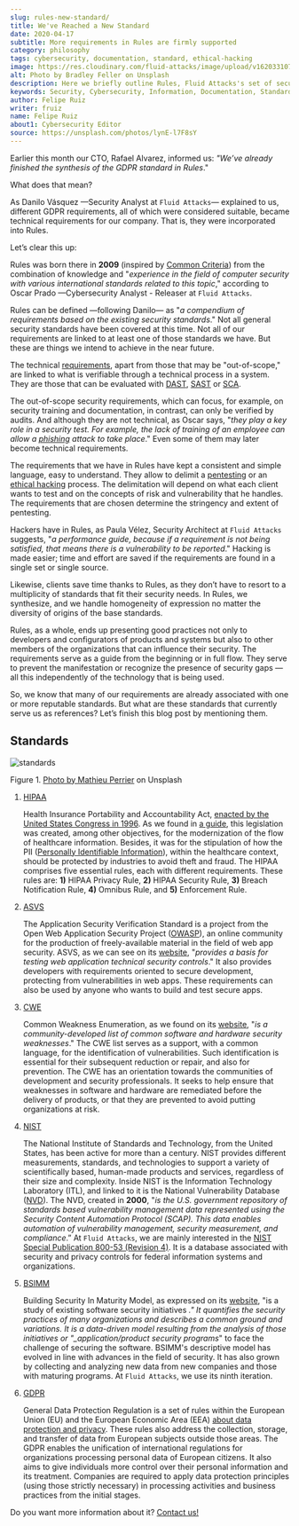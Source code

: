 ```yaml
---
slug: rules-new-standard/
title: We've Reached a New Standard
date: 2020-04-17
subtitle: More requirements in Rules are firmly supported
category: philosophy
tags: cybersecurity, documentation, standard, ethical-hacking
image: https://res.cloudinary.com/fluid-attacks/image/upload/v1620331070/blog/rules-new-standard/cover_ch6n0s.webp
alt: Photo by Bradley Feller on Unsplash
description: Here we briefly outline Rules, Fluid Attacks's set of security requirements, along with the world-renowned standards that have served as a reference for us.
keywords: Security, Cybersecurity, Information, Documentation, Standard, Rules, Ethical Hacking, Pentesting
author: Felipe Ruiz
writer: fruiz
name: Felipe Ruiz
about1: Cybersecurity Editor
source: https://unsplash.com/photos/lynE-l7F8sY
---
```


Earlier this month our CTO, Rafael Alvarez, informed us: *"We’ve
already finished the synthesis of the GDPR standard in Rules*."

What does that mean?

As Danilo Vásquez —Security Analyst at `Fluid Attacks`— explained to us,
different GDPR requirements, all of which were considered suitable,
became technical requirements for our company. That is, they were
incorporated into Rules.

Let’s clear this up:

Rules was born there in **2009** (inspired by [Common
Criteria](https://www.commoncriteriaportal.org/)) from the combination
of knowledge and "*experience in the field of computer security with
various international standards related to this topic*," according to
Oscar Prado —Cybersecurity Analyst - Releaser at `Fluid Attacks`.

Rules can be defined —following Danilo— as "*a compendium of
requirements based on the existing security standards*." Not all general
security standards have been covered at this time. Not all of our
requirements are linked to at least one of those standards we have. But
these are things we intend to achieve in the near future.

The technical [requirements](https://docs.fluidattacks.com/criteria/requirements/),
apart from those that may be "out-of-scope,"
are linked to what is verifiable through a technical process in a system.
They are those that can be evaluated with [DAST](../../categories/dast/),
[SAST](../../categories/sast/) or [SCA](../../categories/sca/).

The out-of-scope security requirements, which can focus, for example, on
security training and documentation, in contrast, can only be verified
by audits. And although they are not technical, as Oscar says, "*they
play a key role in a security test. For example, the lack of training of
an employee can allow a [phishing](../phishing/) attack to take place*."
Even some of them may later become technical requirements.

The requirements that we have in Rules
have kept a consistent and simple language,
easy to understand.
They allow to delimit a [pentesting](../../solutions/penetration-testing/)
or an [ethical hacking](../../solutions/ethical-hacking/) process.
The delimitation will depend on what each client wants to test
and on the concepts of risk and vulnerability that he handles.
The requirements that are chosen determine the stringency
and extent of pentesting.

Hackers have in Rules, as Paula Vélez, Security Architect at `Fluid
Attacks` suggests, "*a performance guide, because if a requirement is
not being satisfied, that means there is a vulnerability to be
reported*." Hacking is made easier; time and effort are saved if the
requirements are found in a single set or single source.

Likewise, clients save time thanks to Rules, as they don’t have to
resort to a multiplicity of standards that fit their security needs. In
Rules, we synthesize, and we handle homogeneity of expression no
matter the diversity of origins of the base standards.

Rules, as a whole, ends up presenting good practices not only to
developers and configurators of products and systems but also to other
members of the organizations that can influence their security. The
requirements serve as a guide from the beginning or in full flow. They
serve to prevent the manifestation or recognize the presence of security
gaps —all this independently of the technology that is being used.

So, we know that many of our requirements are already associated with
one or more reputable standards. But what are these standards that
currently serve us as references? Let’s finish this blog post by
mentioning them.

## Standards

<div class="imgblock">

![standards](https://res.cloudinary.com/fluid-attacks/image/upload/v1620331068/blog/rules-new-standard/standards_efg4ea.webp)

<div class="title">

Figure 1. [Photo by Mathieu Perrier](https://unsplash.com/photos/1wDyL2_NmE4)
on Unsplash

</div>

</div>

1. [HIPAA](https://www.hhs.gov/hipaa/index.html)

    Health Insurance Portability and Accountability Act, [enacted by the
    United States Congress
    in 1996](https://en.wikipedia.org/wiki/Health_Insurance_Portability_and_Accountability_Act).
    As we found in [a
    guide](https://www.hipaaguide.net/hipaa-for-dummies/), this
    legislation was created, among other objectives, for the
    modernization of the flow of healthcare information. Besides, it was
    for the stipulation of how the PII ([Personally Identifiable
    Information](../pii-leakage-whitehat/)), within the healthcare
    context, should be protected by industries to avoid theft and fraud.
    The HIPAA comprises five essential rules, each with different
    requirements. These rules are: **1)** HIPAA Privacy Rule, **2)**
    HIPAA Security Rule, **3)** Breach Notification Rule, **4)**
    Omnibus Rule, and **5)** Enforcement Rule.

2. [ASVS](https://owasp.org/www-project-application-security-verification-standard/)

    The Application Security Verification Standard is a project from the
    Open Web Application Security Project
    ([OWASP](https://en.wikipedia.org/wiki/OWASP)), an online
    community for the production of freely-available material in the
    field of web app security. ASVS, as we can see on its
    [website](https://owasp.org/www-project-application-security-verification-standard/),
    "*provides a basis for testing web application technical security
    controls*." It also provides developers with requirements oriented
    to secure development, protecting from vulnerabilities in web apps.
    These requirements can also be used by anyone who wants to build and
    test secure apps.

3. [CWE](https://cwe.mitre.org/)

    Common Weakness Enumeration, as we found on its
    [website](https://cwe.mitre.org/), "*is a community-developed list
    of common software and hardware security weaknesses*." The CWE
    list serves as a support, with a common language, for the
    identification of vulnerabilities. Such identification is essential
    for their subsequent reduction or repair, and also for prevention.
    The CWE has an orientation towards the communities of development
    and security professionals. It seeks to help ensure that weaknesses
    in software and hardware are remediated before the delivery of
    products, or that they are prevented to avoid putting organizations
    at risk.

4. [NIST](https://www.nist.gov/about-nist)

    The National Institute of Standards and Technology, from the United
    States, has been active for more than a century. NIST provides
    different measurements, standards, and technologies to support a
    variety of scientifically based, human-made products and services,
    regardless of their size and complexity. Inside NIST is the
    Information Technology Laboratory (ITL), and linked to it is the
    National Vulnerability Database
    ([NVD](https://nvd.nist.gov/general)). The NVD, created in
    **2000**, "*is the U.S. government repository of standards based
    vulnerability management data represented using the Security Content
    Automation Protocol (SCAP). This data enables automation of
    vulnerability management, security measurement, and compliance*.” At
    `Fluid Attacks`, we are mainly interested in the [NIST Special
    Publication 800-53 (Revision 4)](https://nvd.nist.gov/800-53/Rev4).
    It is a database associated with security and privacy controls for
    federal information systems and organizations.

5. [BSIMM](https://www.bsimm.com/)

    Building Security In Maturity Model, as expressed on its
    [website](https://www.bsimm.com/), "is a study of existing software
    security initiatives *." It quantifies the security practices of
    many organizations and describes a common ground and variations. It
    is a data-driven model resulting from the analysis of those
    initiatives or "\_application/product security programs*" to face
    the challenge of securing the software. BSIMM's descriptive model
    has evolved in line with advances in the field of security. It has
    also grown by collecting and analyzing new data from new companies
    and those with maturing programs. At `Fluid Attacks`, we use its
    ninth iteration.

6. [GDPR](https://gdpr-info.eu/)

    General Data Protection Regulation is a set of rules within the
    European Union (EU) and the European Economic Area (EEA) [about
    data protection and
    privacy](https://en.wikipedia.org/wiki/General_Data_Protection_Regulation).
    These rules also address the collection, storage, and transfer of
    data from European subjects outside those areas. The GDPR enables
    the unification of international regulations for organizations
    processing personal data of European citizens. It also aims to give
    individuals more control over their personal information and its
    treatment. Companies are required to apply data protection
    principles (using those strictly necessary) in processing activities
    and business practices from the initial stages.

Do you want more information about it?
[Contact us\!](../../contact-us/)
